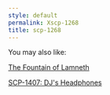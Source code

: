 ```yaml
---
style: default
permalink: Xscp-1268
title: scp-1268
---
```

You may also like:

[The Fountain of Lamneth](http://scp-wiki.net/the-fountain-of-lamneth)

[SCP-1407: DJ's Headphones](http://scp-wiki.net/scp-1407)
